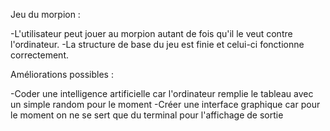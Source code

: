 Jeu du morpion :

-L'utilisateur peut jouer au morpion autant de fois qu'il le veut contre l'ordinateur.
-La structure de base du jeu est finie et celui-ci fonctionne correctement.

Améliorations possibles : 

-Coder une intelligence artificielle car l'ordinateur remplie le tableau avec un simple random pour le moment
-Créer une interface graphique car pour le moment on ne se sert que du terminal pour l'affichage de sortie

